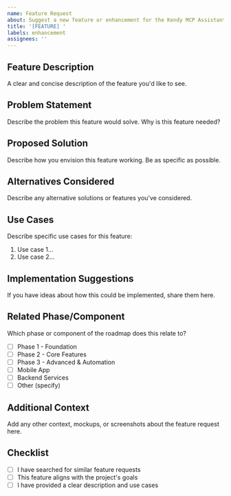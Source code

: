 ```yaml
---
name: Feature Request
about: Suggest a new feature or enhancement for the Kendy MCP Assistant
title: '[FEATURE] '
labels: enhancement
assignees: ''
---
```


## Feature Description

A clear and concise description of the feature you'd like to see.

## Problem Statement

Describe the problem this feature would solve. Why is this feature needed?

## Proposed Solution

Describe how you envision this feature working. Be as specific as possible.

## Alternatives Considered

Describe any alternative solutions or features you've considered.

## Use Cases

Describe specific use cases for this feature:

1. Use case 1...
2. Use case 2...

## Implementation Suggestions

If you have ideas about how this could be implemented, share them here.

## Related Phase/Component

Which phase or component of the roadmap does this relate to?
- [ ] Phase 1 - Foundation
- [ ] Phase 2 - Core Features
- [ ] Phase 3 - Advanced & Automation
- [ ] Mobile App
- [ ] Backend Services
- [ ] Other (specify)

## Additional Context

Add any other context, mockups, or screenshots about the feature request here.

## Checklist

- [ ] I have searched for similar feature requests
- [ ] This feature aligns with the project's goals
- [ ] I have provided a clear description and use cases
